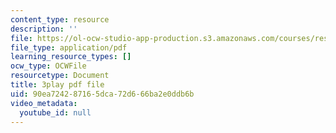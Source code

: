 ```yaml
---
content_type: resource
description: ''
file: https://ol-ocw-studio-app-production.s3.amazonaws.com/courses/res-9-003-brains-minds-and-machines-summer-course-summer-2015/90ea724287165dca72d666ba2e0ddb6b_JZcFjR4dMmw.pdf
file_type: application/pdf
learning_resource_types: []
ocw_type: OCWFile
resourcetype: Document
title: 3play pdf file
uid: 90ea7242-8716-5dca-72d6-66ba2e0ddb6b
video_metadata:
  youtube_id: null
---
```

